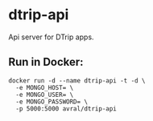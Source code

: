 # dtrip-api
Api server for DTrip apps.

## Run in Docker:
```
docker run -d --name dtrip-api -t -d \
  -e MONGO_HOST= \
  -e MONGO_USER= \
  -e MONGO_PASSWORD= \
  -p 5000:5000 avral/dtrip-api
```
